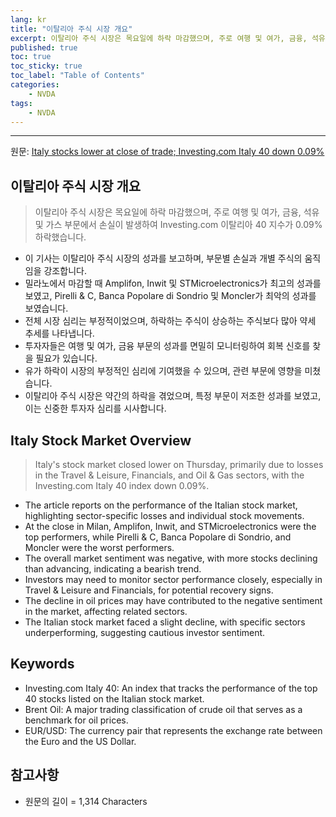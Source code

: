 ```yaml
---
lang: kr
title: "이탈리아 주식 시장 개요"
excerpt: 이탈리아 주식 시장은 목요일에 하락 마감했으며, 주로 여행 및 여가, 금융, 석유 및 가스 부문에서 손실이 발생하여 Investing.com 이탈리아 40 지수가 0.09% 하락했습니다.
published: true
toc: true
toc_sticky: true
toc_label: "Table of Contents"
categories:
    - NVDA
tags:
    - NVDA
---
```


---

  원문: [Italy stocks lower at close of trade; Investing.com Italy 40 down 0.09%](https://www.investing.com/news/stock-market-news/italy-stocks-lower-at-close-of-trade-investingcom-italy-40-down-009-3789166)

## 이탈리아 주식 시장 개요

> 이탈리아 주식 시장은 목요일에 하락 마감했으며, 주로 여행 및 여가, 금융, 석유 및 가스 부문에서 손실이 발생하여 Investing.com 이탈리아 40 지수가 0.09% 하락했습니다.


- 이 기사는 이탈리아 주식 시장의 성과를 보고하며, 부문별 손실과 개별 주식의 움직임을 강조합니다.
- 밀라노에서 마감할 때 Amplifon, Inwit 및 STMicroelectronics가 최고의 성과를 보였고, Pirelli & C, Banca Popolare di Sondrio 및 Moncler가 최악의 성과를 보였습니다.
- 전체 시장 심리는 부정적이었으며, 하락하는 주식이 상승하는 주식보다 많아 약세 추세를 나타냅니다.
- 투자자들은 여행 및 여가, 금융 부문의 성과를 면밀히 모니터링하여 회복 신호를 찾을 필요가 있습니다.
- 유가 하락이 시장의 부정적인 심리에 기여했을 수 있으며, 관련 부문에 영향을 미쳤습니다.
- 이탈리아 주식 시장은 약간의 하락을 겪었으며, 특정 부문이 저조한 성과를 보였고, 이는 신중한 투자자 심리를 시사합니다.

## Italy Stock Market Overview

> Italy's stock market closed lower on Thursday, primarily due to losses in the Travel & Leisure, Financials, and Oil & Gas sectors, with the Investing.com Italy 40 index down 0.09%.


- The article reports on the performance of the Italian stock market, highlighting sector-specific losses and individual stock movements.
- At the close in Milan, Amplifon, Inwit, and STMicroelectronics were the top performers, while Pirelli & C, Banca Popolare di Sondrio, and Moncler were the worst performers.
- The overall market sentiment was negative, with more stocks declining than advancing, indicating a bearish trend.
- Investors may need to monitor sector performance closely, especially in Travel & Leisure and Financials, for potential recovery signs.
- The decline in oil prices may have contributed to the negative sentiment in the market, affecting related sectors.
- The Italian stock market faced a slight decline, with specific sectors underperforming, suggesting cautious investor sentiment.

## Keywords

- Investing.com Italy 40: An index that tracks the performance of the top 40 stocks listed on the Italian stock market.
- Brent Oil: A major trading classification of crude oil that serves as a benchmark for oil prices.
- EUR/USD: The currency pair that represents the exchange rate between the Euro and the US Dollar.

## 참고사항

- 원문의 길이 = 1,314 Characters

